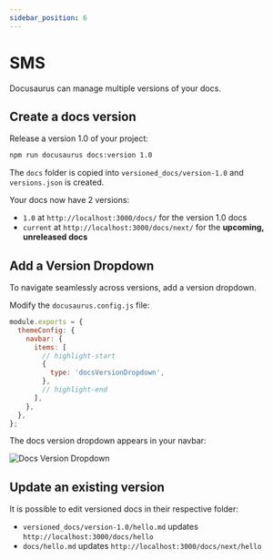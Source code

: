 ```yaml
---
sidebar_position: 6
---
```


# SMS

Docusaurus can manage multiple versions of your docs.

## Create a docs version

Release a version 1.0 of your project:

```bash
npm run docusaurus docs:version 1.0
```

The `docs` folder is copied into `versioned_docs/version-1.0` and `versions.json` is created.

Your docs now have 2 versions:

- `1.0` at `http://localhost:3000/docs/` for the version 1.0 docs
- `current` at `http://localhost:3000/docs/next/` for the **upcoming, unreleased docs**

## Add a Version Dropdown

To navigate seamlessly across versions, add a version dropdown.

Modify the `docusaurus.config.js` file:

```js title="docusaurus.config.js"
module.exports = {
  themeConfig: {
    navbar: {
      items: [
        // highlight-start
        {
          type: 'docsVersionDropdown',
        },
        // highlight-end
      ],
    },
  },
};
```

The docs version dropdown appears in your navbar:

![Docs Version Dropdown](/img/tutorial/docsVersionDropdown.png)

## Update an existing version

It is possible to edit versioned docs in their respective folder:

- `versioned_docs/version-1.0/hello.md` updates `http://localhost:3000/docs/hello`
- `docs/hello.md` updates `http://localhost:3000/docs/next/hello`
